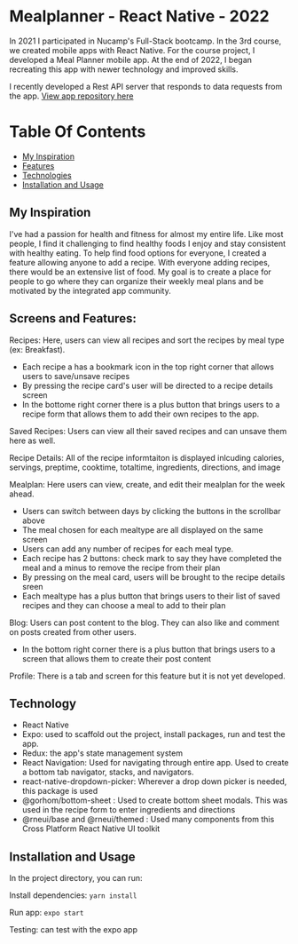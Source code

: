 # Mealplanner - React Native - 2022


In 2021 I participated in Nucamp's Full-Stack bootcamp. In the 3rd course, we created mobile apps with React Native. For the course project, I developed a Meal Planner mobile app. At the end of 2022, I began recreating this app with newer technology and improved skills. 



I recently developed a Rest API server that responds to data requests from the app. [View app repository here](https://github.com/madisonisfan/mealplanner_RN_2022_Server)

# Table Of Contents
- [My Inspiration](#my-inspiration)
- [Features](#features)
- [Technologies](#technologies)
- [Installation and Usage](#installation-and-usage)



## My Inspiration
I've had a passion for health and fitness for almost my entire life. Like most people, I find it challenging to find healthy foods I enjoy and stay consistent with healthy eating. To help find food options for everyone, I created a feature allowing anyone to add a recipe. With everyone adding recipes, there would be an extensive list of food. My goal is to create a place for people to go where they can organize their weekly meal plans and be motivated by the integrated app community.

## Screens and Features: 
Recipes: Here, users can view all recipes and sort the recipes by meal type (ex: Breakfast). 
  - Each recipe a has a bookmark icon in the top right corner that allows users to save/unsave recipes
  - By pressing the recipe card's user will be directed to a recipe details screen
  - In the bottome right corner there is a plus button that brings users to a recipe form that allows them to add their own recipes to the app. 
  
Saved Recipes: Users can view all their saved recipes and can unsave them here as well. 

Recipe Details: All of the recipe informtaiton is displayed inlcuding calories, servings, preptime, cooktime, totaltime, ingredients, directions, and image

Mealplan: Here users can view, create, and edit their mealplan for the week ahead. 
  - Users can switch between days by clicking the buttons in the scrollbar above
  - The meal chosen for each mealtype are all displayed on the same screen
  - Users can add any number of recipes for each meal type. 
  - Each recipe has 2 buttons: check mark to say they have completed the meal and a minus to remove the recipe from their plan
  - By pressing on the meal card, users will be brought to the recipe details sreen
  - Each mealtype has a plus button that brings users to their list of saved recipes and they can choose a meal to add to their plan

Blog: Users can post content to the blog. They can also like and comment on posts created from other users. 
  - In the bottom right corner there is a plus button that brings users to a screen that allows them to create their post content 


Profile: There is a tab and screen for this feature but it is not yet developed. 
 


## Technology 
- React Native
- Expo: used to scaffold out the project, install packages, run and test the app. 
- Redux: the app's state management system 
- React Navigation: Used for navigating through entire app. Used to create a bottom tab navigator, stacks, and navigators. 
- react-native-dropdown-picker: Wherever a drop down picker is needed, this package is used 
- @gorhom/bottom-sheet : Used to create bottom sheet modals. This was used in the recipe form to enter ingredients and directions
- @rneui/base and @rneui/themed : Used many components from this Cross Platform React Native UI toolkit


## Installation and Usage
In the project directory, you can run:

Install dependencies: `yarn install`

Run app: `expo start`

Testing: can test with the expo app
